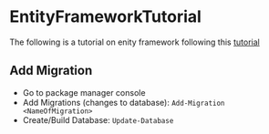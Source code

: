 # EntityFrameworkTutorial
The following is a tutorial on enity framework following this [tutorial](https://www.youtube.com/watch?v=qkJ9keBmQWo)


## Add Migration
- Go to package manager console
- Add Migrations (changes to database): `Add-Migration <NameOfMigration>`
- Create/Build Database: `Update-Database`